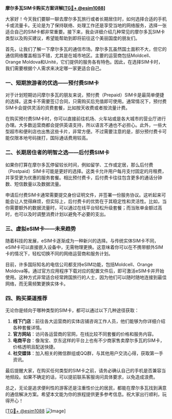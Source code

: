 **摩尔多瓦SIM卡购买方案详解[[TG💪+ @esim1088](https://t.me/s/esim1088)]**

大家好！今天我们要聊一聊去摩尔多瓦旅行或者长期居住时，如何选择合适的手机卡或流量卡。无论是为了保持联络、处理工作还是享受当地的网络服务，选择一张适合自己的SIM卡都非常重要。接下来，我会详细介绍几种常见的摩尔多瓦SIM卡类型以及购买建议，希望能帮助到即将前往这个美丽国度的朋友们。

首先，让我们了解一下摩尔多瓦的通信市场。摩尔多瓦虽然国土面积不大，但它的通信网络覆盖相当不错，尤其是在城市地区。主要的运营商包括Moldcell、Orange Moldova和Unité，它们提供的服务各有特色。因此，在选择SIM卡时，我们需要根据个人需求来决定哪一家更适合自己。

### 一、短期旅游者的优选——预付费SIM卡

对于计划短期访问摩尔多瓦的朋友来说，预付费（Prepaid）SIM卡是最简单便捷的选择。这类卡不需要签订合同，只需购买后充值即可使用。通常情况下，预付费SIM卡会提供灵活的资费套餐，比如按天收费或者按流量计费。

在购买预付费SIM卡时，你可以直接前往机场、火车站或是各大城市的营业厅进行办理。大多数运营商都会提供英语支持，所以语言不通也不必担心。此外，一些大型超市和便利店也出售这些卡片，非常方便。不过需要注意的是，部分预付费卡可能仅限本地号码拨打，国际通话费用较高。

### 二、长期居住者的明智之选——后付费SIM卡

如果你打算在摩尔多瓦停留较长时间，例如留学、工作或定居，那么后付费（Postpaid）SIM卡可能是更好的选择。这类卡允许用户每月支付固定的月租费，并享受更为优惠的服务套餐。相比预付费卡，后付费卡往往包含更多的通话分钟数、短信数量以及数据流量。

申请后付费SIM卡通常需要提交身份证明文件，并签署一份服务协议。这听起来可能会让人觉得麻烦，但实际上，后付费卡的优势在于其稳定性和灵活性。比如，当你需要额外的数据流量时，可以通过在线平台轻松升级套餐；而当账单金额过高时，也可以及时调整消费计划以避免不必要的支出。

### 三、虚拟eSIM卡——未来趋势

随着科技的发展，eSIM卡逐渐成为一种新兴的选择。与传统实体SIM卡不同，eSIM卡可以直接嵌入设备中，无需物理更换。这意味着你可以在不携带额外SIM卡的情况下，轻松切换不同的网络运营商和服务计划。

目前，许多国际知名的电信公司都支持eSIM功能，包括Moldcell、Orange Moldova等。通过官方应用程序下载对应的配置文件后，即可激活eSIM卡并开始使用。这种方式非常适合经常跨国旅行的人士，因为他们可以随时随地连接到最佳网络，而无需频繁更换实体卡。

### 四、购买渠道推荐

无论你是倾向于哪种类型的SIM卡，都可以通过以下几种途径获取：

1. **线下门店**：前往各大运营商的实体店铺咨询工作人员，他们能够为你详细介绍各种套餐详情。
2. **官方网站**：访问各运营商的官网，在线比较不同套餐的价格和服务内容。
3. **电商平台**：像淘宝、京东这样的平台上也有不少商家售卖摩尔多瓦的SIM卡，价格透明且配送快捷。
4. **社交媒体**：加入相关的微信群组或QQ群，与其他用户交流心得，获取第一手资讯。

最后提醒大家，在购买任何类型的SIM卡之前，请务必确认自己的手机是否兼容当地频段。如果不确定的话，可以提前联系客服询问具体要求，以免造成浪费。

总之，无论是追求便利性的游客还是注重性价比的居民，都能在摩尔多瓦找到满意的通信解决方案。希望本文能为你的旅程提供更多参考信息。祝大家出行顺利，玩得开心！

[[TG💪+ @esim1088](https://t.me/s/esim1088) ![Image](https://i.postimg.cc/4NQfJmqS/Snipaste-2025-05-13-00-14-12.png)]
